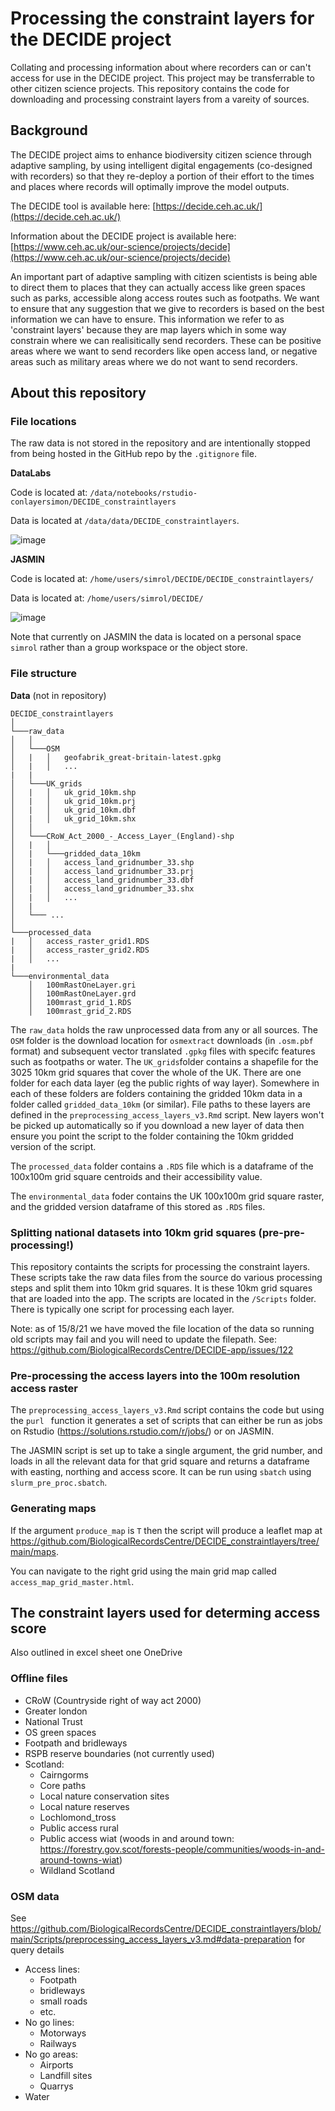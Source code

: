 # Processing the constraint layers for the DECIDE project

Collating and processing information about where recorders can or can't access for use in the DECIDE project. This project may be transferrable to other citizen science projects. This repository contains the code for downloading and processing constraint layers from a vareity of sources.

## Background

The DECIDE project aims to enhance biodiversity citizen science through adaptive sampling, by using intelligent digital engagements (co-designed with recorders) so that they re-deploy a portion of their effort to the times and places where records will optimally improve the model outputs.

The DECIDE tool is available here: [https://decide.ceh.ac.uk/](https://decide.ceh.ac.uk/)

Information about the DECIDE project is available here: [https://www.ceh.ac.uk/our-science/projects/decide](https://www.ceh.ac.uk/our-science/projects/decide)

An important part of adaptive sampling with citizen scientists is being able to direct them to places that they can actually access like green spaces such as parks, accessible along access routes such as footpaths. We want to ensure that any suggestion that we give to recorders is based on the best information we can have to ensure. This information we refer to as 'constraint layers' because they are map layers which in some way constrain where we can realisitically send recorders. These can be positive areas where we want to send recorders like open access land, or negative areas such as military areas where we do not want to send recorders. 

## About this repository

### File locations

The raw data is not stored in the repository and are intentionally stopped from being hosted in the GitHub repo by the `.gitignore` file.

**DataLabs**

Code is located at: `/data/notebooks/rstudio-conlayersimon/DECIDE_constraintlayers`

Data is located at `/data/data/DECIDE_constraintlayers`. 

![image](https://user-images.githubusercontent.com/17750766/137911089-2b69ae38-56f6-476d-bcb6-292286b818fc.png)


**JASMIN**

Code is located at: `/home/users/simrol/DECIDE/DECIDE_constraintlayers/`

Data is located at: `/home/users/simrol/DECIDE/`

![image](https://user-images.githubusercontent.com/17750766/137911281-1fe65709-ae1d-43cd-9087-f73d104b34ea.png)

Note that currently on JASMIN the data is located on a personal space `simrol` rather than a group workspace or the object store.

### File structure

**Data** (not in repository)

```
DECIDE_constraintlayers
│
└───raw_data
│   │
│   └───OSM
│   |   │   geofabrik_great-britain-latest.gpkg
│   |   │   ...
|   |
│   └───UK_grids
│   |   │   uk_grid_10km.shp
│   |   │   uk_grid_10km.prj
│   |   │   uk_grid_10km.dbf
│   |   │   uk_grid_10km.shx
│   │
│   └───CRoW_Act_2000_-_Access_Layer_(England)-shp
│   |   │
│   |   └───gridded_data_10km
│   |   │   access_land_gridnumber_33.shp
│   |   │   access_land_gridnumber_33.prj
│   |   │   access_land_gridnumber_33.dbf
│   |   │   access_land_gridnumber_33.shx
│   |   │   ...
│   |
│   └─── ...
│   
└───processed_data
|   │   access_raster_grid1.RDS
|   │   access_raster_grid2.RDS
|   │   ...
|
└───environmental_data
    │   100mRastOneLayer.gri
    │   100mRastOneLayer.grd
    │   100mrast_grid_1.RDS
    │   100mrast_grid_2.RDS
```

The `raw_data` holds the raw unprocessed data from any or all sources. The `OSM` folder is the download location for `osmextract` downloads (in `.osm.pbf` format) and subsequent vector translated `.gpkg` files with specifc features such as footpaths or water. The `UK_grids`folder contains a shapefile for the 3025 10km grid squares that cover the whole of the UK. There are one folder for each data layer (eg the public rights of way layer). Somewhere in each of these folders are folders containing the gridded 10km data in a folder called `gridded_data_10km` (or similar). File paths to these layers are defined in the `preprocessing_access_layers_v3.Rmd` script. New layers won't be picked up automatically so if you download a new layer of data then ensure you point the script to the folder containing the 10km gridded version of the script.

The `processed_data` folder contains a `.RDS` file which is a dataframe of the 100x100m grid square centroids and their accessibility value.

The `environmental_data` foder contains the UK 100x100m grid square raster, and the gridded version dataframe of this stored as `.RDS` files.

### Splitting national datasets into 10km grid squares (pre-pre-processing!)

This repository containts the scripts for processing the constraint layers. These scripts take the raw data files from the source do various processing steps and split them into 10km grid squares. It is these 10km grid squares that are loaded into the app. The scripts are located in the `/Scripts` folder. There is typically one script for processing each layer.

Note: as of 15/8/21 we have moved the file location of the data so running old scripts may fail and you will need to update the filepath. See: https://github.com/BiologicalRecordsCentre/DECIDE-app/issues/122

### Pre-processing the access layers into the 100m resolution access raster

The `preprocessing_access_layers_v3.Rmd` script contains the code but using the `purl ` function it generates a set of scripts that can either be run as jobs on Rstudio (https://solutions.rstudio.com/r/jobs/) or on JASMIN.

The JASMIN script is set up to take a single argument, the grid number, and loads in all the relevant data for that grid square and returns a dataframe with easting, northing and access score. It can be run using `sbatch` using `slurm_pre_proc.sbatch`.

### Generating maps

If the argument `produce_map` is `T` then the script will produce a leaflet map at https://github.com/BiologicalRecordsCentre/DECIDE_constraintlayers/tree/main/maps.

You can navigate to the right grid using the main grid map called `access_map_grid_master.html`.

## The constraint layers used for determing access score

Also outlined in excel sheet one OneDrive

### Offline files

 * CRoW (Countryside right of way act 2000)
 * Greater london
 * National Trust
 * OS green spaces
 * Footpath and bridleways
 * RSPB reserve boundaries (not currently used)
 * Scotland:
    * Cairngorms
    * Core paths
    * Local nature conservation sites
    * Local nature reserves
    * Lochlomond_tross
    * Public access rural
    * Public access wiat (woods in and around town: https://forestry.gov.scot/forests-people/communities/woods-in-and-around-towns-wiat)
    * Wildland Scotland

### OSM data

See https://github.com/BiologicalRecordsCentre/DECIDE_constraintlayers/blob/main/Scripts/preprocessing_access_layers_v3.md#data-preparation for query details

 * Access lines:
    * Footpath
    * bridleways
    * small roads
    * etc.
 * No go lines:
    * Motorways
    * Railways
 * No go areas:
    * Airports
    * Landfill sites
    * Quarrys
 * Water
